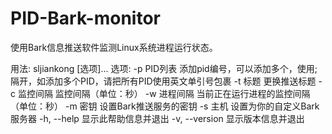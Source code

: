 # PID-Bark-monitor
使用Bark信息推送软件监测Linux系统进程运行状态。

用法: sljiankong [选项]...
选项:
  -p PID列表    添加pid编号，可以添加多个，使用;隔开，如添加多个PID，请把所有PID使用英文单引号包裹
  -t 标题        更换推送标题
  -c 监控间隔    监控间隔（单位：秒）
  -w 进程间隔    当前正在运行进程的监控间隔（单位：秒）
  -m 密钥        设置Bark推送服务的密钥
  -s 主机        设置为你的自定义Bark服务器
  -h, --help     显示此帮助信息并退出
  -v, --version  显示版本信息并退出
